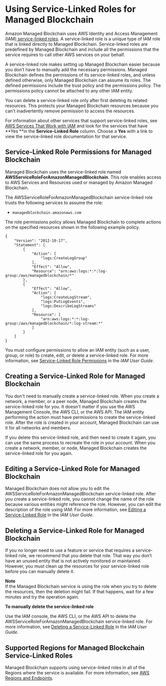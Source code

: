 # Using Service\-Linked Roles for Managed Blockchain<a name="using-service-linked-roles"></a>

Amazon Managed Blockchain uses AWS Identity and Access Management \(IAM\)[ service\-linked roles](https://docs.aws.amazon.com/IAM/latest/UserGuide/id_roles_terms-and-concepts.html#iam-term-service-linked-role)\. A service\-linked role is a unique type of IAM role that is linked directly to Managed Blockchain\. Service\-linked roles are predefined by Managed Blockchain and include all the permissions that the service requires to call other AWS services on your behalf\. 

A service\-linked role makes setting up Managed Blockchain easier because you don’t have to manually add the necessary permissions\. Managed Blockchain defines the permissions of its service\-linked roles, and unless defined otherwise, only Managed Blockchain can assume its roles\. The defined permissions include the trust policy and the permissions policy\. The permissions policy cannot be attached to any other IAM entity\.

You can delete a service\-linked role only after first deleting its related resources\. This protects your Managed Blockchain resources because you can't inadvertently remove permission to access the resources\.

For information about other services that support service\-linked roles, see [AWS Services That Work with IAM](https://docs.aws.amazon.com/IAM/latest/UserGuide/reference_aws-services-that-work-with-iam.html) and look for the services that have **Yes **in the **Service\-Linked Role** column\. Choose a **Yes** with a link to view the service\-linked role documentation for that service\.

## Service\-Linked Role Permissions for Managed Blockchain<a name="slr-permissions"></a>

Managed Blockchain uses the service\-linked role named **AWSServiceRoleForAmazonManagedBlockchain**\. This role enables access to AWS Services and Resources used or managed by Amazon Managed Blockchain\.

The AWSServiceRoleForAmazonManagedBlockchain service\-linked role trusts the following services to assume the role:
+ `managedblockchain.amazonaws.com`

The role permissions policy allows Managed Blockchain to complete actions on the specified resources shown in the following example policy\.

```
{
    "Version": "2012-10-17",
    "Statement": [
        {
            "Action": [
                "logs:CreateLogGroup"
            ],
            "Effect": "Allow",
            "Resource": "arn:aws:logs:*:*:log-group:/aws/managedblockchain/*"
        },
        {
            "Effect": "Allow",
            "Action": [
                "logs:CreateLogStream",
                "logs:PutLogEvents",
                "logs:DescribeLogStreams"
            ],
            "Resource": [
                "arn:aws:logs:*:*:log-group:/aws/managedblockchain/*:log-stream:*"
            ]
        }
    ]
}
```

You must configure permissions to allow an IAM entity \(such as a user, group, or role\) to create, edit, or delete a service\-linked role\. For more information, see [Service\-Linked Role Permissions](https://docs.aws.amazon.com/IAM/latest/UserGuide/using-service-linked-roles.html#service-linked-role-permissions) in the *IAM User Guide*\.

## Creating a Service\-Linked Role for Managed Blockchain<a name="create-slr"></a>

You don't need to manually create a service\-linked role\. When you create a network, a member, or a peer node, Managed Blockchain creates the service\-linked role for you\. It doesn't matter if you use the AWS Management Console, the AWS CLI, or the AWS API\. The IAM entity performing the action must have permissions to create the service\-linked role\. After the role is created in your account, Managed Blockchain can use it for all networks and members\. 

If you delete this service\-linked role, and then need to create it again, you can use the same process to recreate the role in your account\. When you create a network, member, or node, Managed Blockchain creates the service\-linked role for you again\.

## Editing a Service\-Linked Role for Managed Blockchain<a name="edit-slr"></a>

Managed Blockchain does not allow you to edit the AWSServiceRoleForAmazonManagedBlockchain service\-linked role\. After you create a service\-linked role, you cannot change the name of the role because various entities might reference the role\. However, you can edit the description of the role using IAM\. For more information, see [Editing a Service\-Linked Role](https://docs.aws.amazon.com/IAM/latest/UserGuide/using-service-linked-roles.html#edit-service-linked-role) in the *IAM User Guide*\.

## Deleting a Service\-Linked Role for Managed Blockchain<a name="delete-slr"></a>

If you no longer need to use a feature or service that requires a service\-linked role, we recommend that you delete that role\. That way you don’t have an unused entity that is not actively monitored or maintained\. However, you must clean up the resources for your service\-linked role before you can manually delete it\.

**Note**  
If the Managed Blockchain service is using the role when you try to delete the resources, then the deletion might fail\. If that happens, wait for a few minutes and try the operation again\.

**To manually delete the service\-linked role**

Use the IAM console, the AWS CLI, or the AWS API to delete the AWSServiceRoleForAmazonManagedBlockchain service\-linked role\. For more information, see [Deleting a Service\-Linked Role](https://docs.aws.amazon.com/IAM/latest/UserGuide/using-service-linked-roles.html#delete-service-linked-role) in the *IAM User Guide*\.

## Supported Regions for Managed Blockchain Service\-Linked Roles<a name="slr-regions"></a>

Managed Blockchain supports using service\-linked roles in all of the Regions where the service is available\. For more information, see [AWS Regions and Endpoints](https://docs.aws.amazon.com/general/latest/gr/rande.html)\.